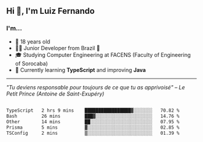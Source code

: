 <h2>Hi 👋, I'm Luiz Fernando</h2>

### I'm...
* 🤟 18 years old
* 👨‍💻 Junior Developer from Brazil 💚
* 🎓 Studying Computer Engineering at FACENS (Faculty of Engineering of Sorocaba)
* 🔭 Currently learning **TypeScript** and improving **Java**

---

_"Tu deviens responsable pour toujours de ce que tu as apprivoisé" – Le Petit Prince (Antoine de Saint-Exupéry)_

##

<!--START_SECTION:waka-->

```txt
TypeScript   2 hrs 9 mins    █████████████████▓░░░░░░░   70.82 %
Bash         26 mins         ███▓░░░░░░░░░░░░░░░░░░░░░   14.76 %
Other        14 mins         ██░░░░░░░░░░░░░░░░░░░░░░░   07.95 %
Prisma       5 mins          ▓░░░░░░░░░░░░░░░░░░░░░░░░   02.85 %
TSConfig     2 mins          ▒░░░░░░░░░░░░░░░░░░░░░░░░   01.39 %
```

<!--END_SECTION:waka-->
